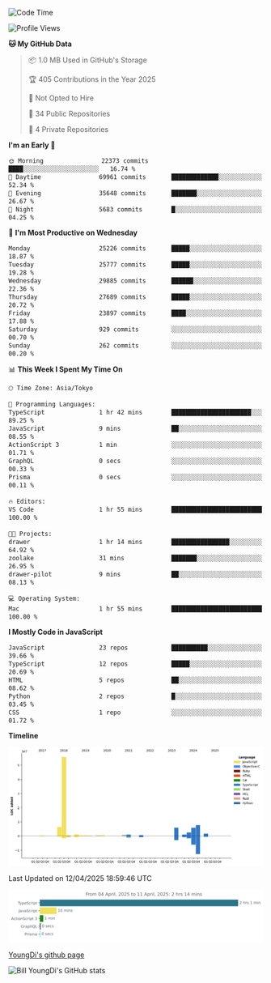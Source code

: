 <!--START_SECTION:waka-->
![Code Time](http://img.shields.io/badge/Code%20Time-1%2C277%20hrs%202%20mins-blue)

![Profile Views](http://img.shields.io/badge/Profile%20Views-0-blue)

**🐱 My GitHub Data** 

> 📦 1.0 MB Used in GitHub's Storage 
 > 
> 🏆 405 Contributions in the Year 2025
 > 
> 🚫 Not Opted to Hire
 > 
> 📜 34 Public Repositories 
 > 
> 🔑 4 Private Repositories 
 > 
**I'm an Early 🐤** 

```text
🌞 Morning                22373 commits       ████░░░░░░░░░░░░░░░░░░░░░   16.74 % 
🌆 Daytime                69961 commits       █████████████░░░░░░░░░░░░   52.34 % 
🌃 Evening                35648 commits       ███████░░░░░░░░░░░░░░░░░░   26.67 % 
🌙 Night                  5683 commits        █░░░░░░░░░░░░░░░░░░░░░░░░   04.25 % 
```
📅 **I'm Most Productive on Wednesday** 

```text
Monday                   25226 commits       █████░░░░░░░░░░░░░░░░░░░░   18.87 % 
Tuesday                  25777 commits       █████░░░░░░░░░░░░░░░░░░░░   19.28 % 
Wednesday                29885 commits       ██████░░░░░░░░░░░░░░░░░░░   22.36 % 
Thursday                 27689 commits       █████░░░░░░░░░░░░░░░░░░░░   20.72 % 
Friday                   23897 commits       ████░░░░░░░░░░░░░░░░░░░░░   17.88 % 
Saturday                 929 commits         ░░░░░░░░░░░░░░░░░░░░░░░░░   00.70 % 
Sunday                   262 commits         ░░░░░░░░░░░░░░░░░░░░░░░░░   00.20 % 
```


📊 **This Week I Spent My Time On** 

```text
🕑︎ Time Zone: Asia/Tokyo

💬 Programming Languages: 
TypeScript               1 hr 42 mins        ██████████████████████░░░   89.25 % 
JavaScript               9 mins              ██░░░░░░░░░░░░░░░░░░░░░░░   08.55 % 
ActionScript 3           1 min               ░░░░░░░░░░░░░░░░░░░░░░░░░   01.71 % 
GraphQL                  0 secs              ░░░░░░░░░░░░░░░░░░░░░░░░░   00.33 % 
Prisma                   0 secs              ░░░░░░░░░░░░░░░░░░░░░░░░░   00.11 % 

🔥 Editors: 
VS Code                  1 hr 55 mins        █████████████████████████   100.00 % 

🐱‍💻 Projects: 
drawer                   1 hr 14 mins        ████████████████░░░░░░░░░   64.92 % 
zoolake                  31 mins             ███████░░░░░░░░░░░░░░░░░░   26.95 % 
drawer-pilot             9 mins              ██░░░░░░░░░░░░░░░░░░░░░░░   08.13 % 

💻 Operating System: 
Mac                      1 hr 55 mins        █████████████████████████   100.00 % 
```

**I Mostly Code in JavaScript** 

```text
JavaScript               23 repos            ██████████░░░░░░░░░░░░░░░   39.66 % 
TypeScript               12 repos            █████░░░░░░░░░░░░░░░░░░░░   20.69 % 
HTML                     5 repos             ██░░░░░░░░░░░░░░░░░░░░░░░   08.62 % 
Python                   2 repos             █░░░░░░░░░░░░░░░░░░░░░░░░   03.45 % 
CSS                      1 repo              ░░░░░░░░░░░░░░░░░░░░░░░░░   01.72 % 
```



**Timeline**

![Lines of Code chart](https://raw.githubusercontent.com/Youngdi/Youngdi/master/assets/bar_graph.png)


 Last Updated on 12/04/2025 18:59:46 UTC
<!--END_SECTION:waka-->

![wakatime](./images/stat.svg)

[YoungDi's github page](https://youngdi.github.io)

![Bill YoungDi's GitHub stats](https://github-readme-stats.vercel.app/api?username=youngdi&count_private=true&show_icons=true)
